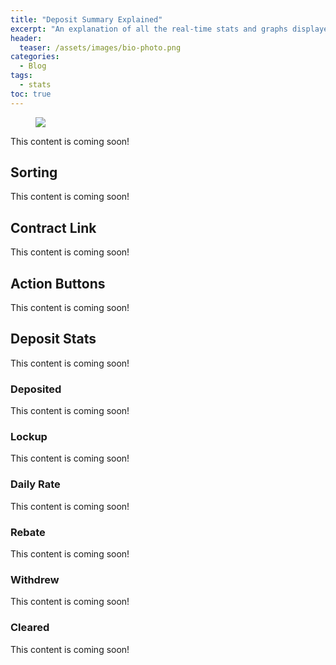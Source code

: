 ```yaml
---
title: "Deposit Summary Explained"
excerpt: "An explanation of all the real-time stats and graphs displayed in the ponziFarm deposit summary panel."
header:
  teaser: /assets/images/bio-photo.png
categories:
  - Blog
tags:
  - stats
toc: true
---
```


<figure class="align-left" style="margin-top: 10px; margin-bottom: 10px; width: 150px;">
    <img src="{{ site.url }}{{ site.baseurl }}/assets/images/bio-photo.png">
</figure>

This content is coming soon!

## Sorting

This content is coming soon!

## Contract Link

This content is coming soon!

## Action Buttons

This content is coming soon!

## Deposit Stats

This content is coming soon!

### Deposited

This content is coming soon!

### Lockup

This content is coming soon!

### Daily Rate

This content is coming soon!

### Rebate

This content is coming soon!

### Withdrew

This content is coming soon!

### Cleared

This content is coming soon!
